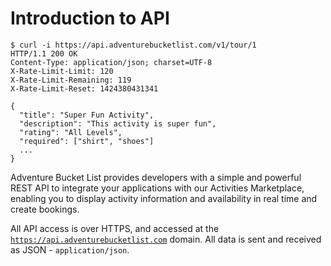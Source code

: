 # Introduction to API

```shell
$ curl -i https://api.adventurebucketlist.com/v1/tour/1
HTTP/1.1 200 OK
Content-Type: application/json; charset=UTF-8
X-Rate-Limit-Limit: 120
X-Rate-Limit-Remaining: 119
X-Rate-Limit-Reset: 1424380431341

{
  "title": "Super Fun Activity",
  "description": "This activity is super fun",
  "rating": "All Levels",
  "required": ["shirt", "shoes"]
  ...
}
```

Adventure Bucket List provides developers with a simple and powerful REST API to integrate your applications with our Activities Marketplace, enabling you to display activity information and availability in real time and create bookings.

All API access is over HTTPS, and accessed at the [`https://api.adventurebucketlist.com`](https://api.adventurebucketlist.com) domain. All data is sent and received as JSON - `application/json`.
